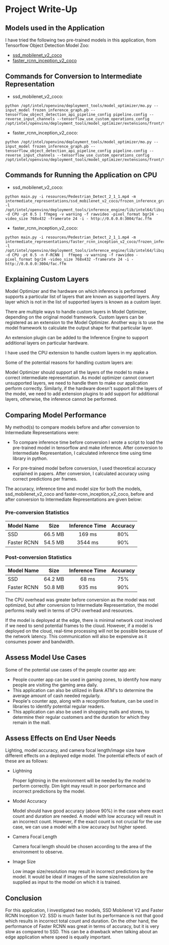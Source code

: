 # Project Write-Up

## Models used in the Application

I have tried the following two pre-trained models in this application, from Tensorflow Object Detection Model Zoo:

- [ssd_mobilenet_v2_coco](http://download.tensorflow.org/models/object_detection/ssd_mobilenet_v2_coco_2018_03_29.tar.gz)
- [faster_rcnn_inception_v2_coco](http://download.tensorflow.org/models/object_detection/faster_rcnn_inception_v2_coco_2018_01_28.tar.gz)

## Commands for Conversion to Intermediate Representation

- ssd_mobilenet_v2_coco:

```
python /opt/intel/openvino/deployment_tools/model_optimizer/mo.py --input_model frozen_inference_graph.pb --tensorflow_object_detection_api_pipeline_config pipeline.config --reverse_input_channels --tensorflow_use_custom_operations_config /opt/intel/openvino/deployment_tools/model_optimizer/extensions/front/tf/ssd_v2_support.json
```

- faster_rcnn_inception_v2_coco:

```
python /opt/intel/openvino/deployment_tools/model_optimizer/mo.py --input_model frozen_inference_graph.pb --tensorflow_object_detection_api_pipeline_config pipeline.config --reverse_input_channels --tensorflow_use_custom_operations_config /opt/intel/openvino/deployment_tools/model_optimizer/extensions/front/tf/faster_rcnn_support.json
```

## Commands for Running the Application on CPU

- ssd_mobilenet_v2_coco:

```
python main.py -i resources/Pedestrian_Detect_2_1_1.mp4 -m intermediate_representations/ssd_mobilenet_v2_coco/frozen_inference_graph.xml -l /opt/intel/openvino/deployment_tools/inference_engine/lib/intel64/libcpu_extension_sse4.so -d CPU -pt 0.5 | ffmpeg -v warning -f rawvideo -pixel_format bgr24 -video_size 768x432 -framerate 24 -i - http://0.0.0.0:3004/fac.ffm
```

- faster_rcnn_inception_v2_coco:

```
python main.py -i resources/Pedestrian_Detect_2_1_1.mp4 -m intermediate_representations/faster_rcnn_inception_v2_coco/frozen_inference_graph.xml -l /opt/intel/openvino/deployment_tools/inference_engine/lib/intel64/libcpu_extension_sse4.so -d CPU -pt 0.5 -n F-RCNN |  ffmpeg -v warning -f rawvideo -pixel_format bgr24 -video_size 768x432 -framerate 24 -i - http://0.0.0.0:3004/fac.ffm
```

## Explaining Custom Layers

Model Optimizer and the hardware on which inference is performed supports a particular list of layers that are known as supported layers.
Any layer which is not in the list of supported layers is known as a custom layer. 

There are multiple ways to handle custom layers in Model Optimizer, depending on the original model framework. Custom layers can be registered as an extension to the Model Optimizer. Another way is to use the model framework to calculate the output shape for that particular layer.

An extension plugin can be added to the Inference Engine to support additional layers on particular hardware.

I have used the CPU extension to handle custom layers in my application.

Some of the potential reasons for handling custom layers are:

Model Optimizer should support all the layers of the model to make a correct intermediate representation. As model optimizer cannot convert unsupported layers, we need to handle them to make our application perform correctly. Similarly, if the hardware doesn't support all the layers of the model, we need to add extension plugins to add support for additional layers, otherwise, the inference cannot be performed.

## Comparing Model Performance

My method(s) to compare models before and after conversion to Intermediate Representations
were:

- To compare inference time before conversion I wrote a script to load the pre-trained model in tensorflow and make inference. After conversion to Intermediate Representation, I calculated inference time using time library in python.

- For pre-trained model before conversion, I used theoretical accuracy explained in papers. After conversion, I calculated accuracy using correct predictions per frames.

The accuracy, inference time and model size for both the models, ssd_mobilenet_v2_coco and faster-rcnn_inception_v2_coco, before and after conversion to Intermediate Representations are given below:

### Pre-conversion Statistics

Model Name | Size | Inference Time | Accuracy
| :----------- | :-------: | :------: | :-------------: | 
SSD | 66.5 MB | 169 ms | 80%
Faster RCNN | 54.5 MB | 3544 ms | 90%

### Post-conversion Statistics

Model Name | Size | Inference Time | Accuracy
| :----------- | :-------: | :------: | :-------------: | 
SSD | 64.2 MB | 68 ms | 75%
Faster RCNN | 50.8 MB | 935 ms | 90%

The CPU overhead was greater before conversion as the model was not optimized, but after conversion to Intermediate Representation, the model performs really well in terms of CPU overhead and resources.

If the model is deployed at the edge, there is minimal network cost involved if we need to send potential frames to the cloud.
However, if a model is deployed on the cloud, real-time processing will not be possible because of the network latency. This communication will also be expensive as it consumes power and bandwidth.

## Assess Model Use Cases

Some of the potential use cases of the people counter app are:
- People counter app can be used in gaming zones, to identify how many people are visiting the gaming area daily.
- This application can also be utilized in Bank ATM's to determine the average amount of cash needed regularly.
- People's counter app, along with a recognition feature, can be used in libraries to identify potential regular readers.
- This application can also be used in shopping malls and stores, to determine their regular customers and the duration for which they remain in the mall.

## Assess Effects on End User Needs

Lighting, model accuracy, and camera focal length/image size have different effects on a
deployed edge model. The potential effects of each of these are as follows:

- Lightning

  Proper lightning in the environment will be needed by the model to perform correctly. Dim light may result in poor performance and incorrect predictions by the model.

- Model Accuracy

  Model should have good accuracy (above 90%) in the case where exact count and duration are needed. A model with low accuracy will result in an incorrect count. However, if the exact count is not crucial for the use case, we can use a model with a low accuracy but higher speed.

- Camera Focal Length

  Camera focal length should be chosen according to the area of the environment to observe. 

- Image Size
  
  Low image size/resolution may result in incorrect predictions by the model. It would be ideal if images of the same size/resolution are supplied as input to the model on which it is trained.

## Conclusion

For this application, I investigated two models, SSD Mobilenet V2 and Faster RCNN Inception V2. SSD is much faster but its performance is not that good which results in incorrect total count and duration. On the other hand, the performance of Faster RCNN was great in terms of accuracy, but it is very slow as compared to SSD. This can be a drawback when talking about an edge application where speed is equally important.
